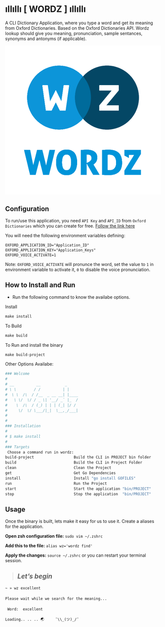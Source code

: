 # ıllıllı [ WORDZ ] ıllıllı
A CLI Dictionary Application, where you type a word and get its meaning from Oxford Dictionaries. Based on the Oxford Dictionaries API. Wordz lookup should give you meaning, pronunciation, sample sentances, synonyms and antonyms (if applicable).

![Full screen](wordz-logo.png)

## Configuration

To run/use this application, you need `API Key` and `API_ID` from `Oxford Dictionaries` which you can create for free. [Follow the link here](https://developer.oxforddictionaries.com/login)

You will need the following environment variables defining:

```config
OXFORD_APPLICATION_ID="Application_ID"
OXFORD_APPLICATION_KEY="Application_Keys"
OXFORD_VOICE_ACTIVATE=1
```
Note: `OXFORD_VOICE_ACTIVATE` will pronunce the word, set the value to `1` in environment variable to activate it, `0` to disable the voice pronunciation.


## How to Install and Run

- Run the following command to know the availabe options.

Install

```Makefile
make install
```

To Build

```Makefile
make build
```

To Run and install the binary

```Makefile
make build-project
```

Other Options Availabe:

```Makefile
### Welcome
#
# __          __           _     
# \ \        / /          | |    
#  \ \  /\  / /__  _ __ __| |____
#   \ \/  \/ / _ \| '__/ _` |_  /
#    \  /\  / (_) | | | (_| |/ / 
#     \/  \/ \___/|_|  \__,_/___|
#
#
### Installation
#
# $ make install
#
### Targets
 Choose a command run in wordz:
build-project                  Build the CLI in PROJECT bin folder
build                          Build the CLI in Project Folder
clean                          Clean the Project
get                            Get Go Dependencies
install                        Install "go install GOFILES"
run                            Run the Project
start                          Start the application "bin/PROJECT"
stop                           Stop the application  "bin/PROJECT"
```

## Usage

Once the binary is built, lets make it easy for us to use it. Create a aliases for the application.

**Open zsh configuration file:** `sudo vim ~/.zshrc`

**Add this to the file:** `alias wz='wordz find'`

**Apply the changes:** `source ~/.zshrc` or you can restart your terminal session.

> ## *Let’s begin*

```cmd
~ » wz excellent

Please wait while we search for the meaning...

 Word:  excellent

Loading.. .. .. 🌏     ¯\\_(ツ)_/¯
 ```